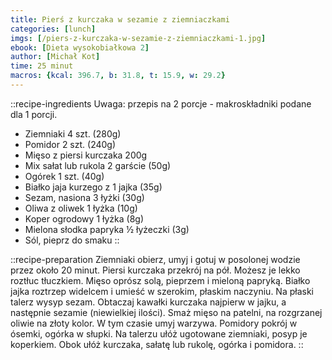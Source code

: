 ```yaml
---
title: Pierś z kurczaka w sezamie z ziemniaczkami
categories: [lunch]
imgs: [/piers-z-kurczaka-w-sezamie-z-ziemniaczkami-1.jpg]
ebook: [Dieta wysokobiałkowa 2]
author: [Michał Kot]
time: 25 minut
macros: {kcal: 396.7, b: 31.8, t: 15.9, w: 29.2}
---
```


::recipe-ingredients
Uwaga: przepis na 2 porcje - makroskładniki podane dla 1 porcji.
- Ziemniaki 4 szt. (280g)
- Pomidor 2 szt. (240g)
- Mięso z piersi kurczaka 200g
- Mix sałat lub rukola 2 garście (50g)
- Ogórek 1 szt. (40g)
- Białko jaja kurzego z 1 jajka (35g)
- Sezam, nasiona 3 łyżki (30g)
- Oliwa z oliwek 1 łyżka (10g)
- Koper ogrodowy 1 łyżka (8g)
- Mielona słodka papryka ½ łyżeczki (3g)
- Sól, pieprz do smaku
::

::recipe-preparation
Ziemniaki obierz, umyj i gotuj w posolonej wodzie przez około 20 minut.
Piersi kurczaka przekrój na pół. Możesz je lekko roztłuc tłuczkiem. Mięso oprósz solą, pieprzem i mieloną papryką.
Białko jajka roztrzep widelcem i umieść w szerokim, płaskim naczyniu. Na płaski talerz wysyp sezam.
Obtaczaj kawałki kurczaka najpierw w jajku, a następnie sezamie (niewielkiej ilości). Smaż mięso na patelni, na rozgrzanej oliwie na złoty kolor.
W tym czasie umyj warzywa. Pomidory pokrój w ósemki, ogórka w słupki. Na talerzu ułóż ugotowane ziemniaki, posyp je koperkiem.
Obok ułóż kurczaka, sałatę lub rukolę, ogórka i pomidora.
::